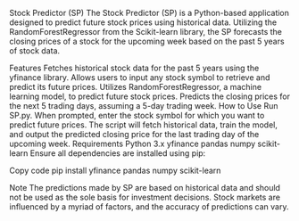 Stock Predictor (SP)
The Stock Predictor (SP) is a Python-based application designed to predict future stock prices using historical data. Utilizing the RandomForestRegressor from the Scikit-learn library, the SP forecasts the closing prices of a stock for the upcoming week based on the past 5 years of stock data.

Features
Fetches historical stock data for the past 5 years using the yfinance library.
Allows users to input any stock symbol to retrieve and predict its future prices.
Utilizes RandomForestRegressor, a machine learning model, to predict future stock prices.
Predicts the closing prices for the next 5 trading days, assuming a 5-day trading week.
How to Use
Run SP.py.
When prompted, enter the stock symbol for which you want to predict future prices.
The script will fetch historical data, train the model, and output the predicted closing price for the last trading day of the upcoming week.
Requirements
Python 3.x
yfinance
pandas
numpy
scikit-learn
Ensure all dependencies are installed using pip:

Copy code
pip install yfinance pandas numpy scikit-learn


Note
The predictions made by SP are based on historical data and should not be used as the sole basis for investment decisions. Stock markets are influenced by a myriad of factors, and the accuracy of predictions can vary.
